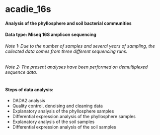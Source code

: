 # acadie_16s

#### Analysis of the phyllosphere and soil bacterial communities 
#### Data type: Miseq 16S amplicon sequencing 
###### Note 1: Due to the number of samples and several years of sampling, the collected data comes from three different sequencing runs.
###### Note 2: The present analyses have been performed on demultiplexed sequence data.
#
#### Steps of data analysis:
- DADA2 analysis 
- Quality control, denoising and cleaning data
- Explanatory analysis of the phyllosphere samples
- Differential expression analysis of the phyllosphere samples
- Explanatory analysis of the soil samples
- Differential expression analysis of the soil samples


